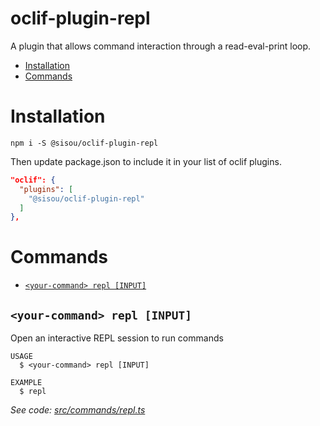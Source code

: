 oclif-plugin-repl
===========

A plugin that allows command interaction through a read-eval-print loop.

<!-- toc -->
* [Installation](#installation)
* [Commands](#commands)
<!-- tocstop -->

# Installation

`npm i -S @sisou/oclif-plugin-repl`

Then update package.json to include it in your list of oclif plugins.

```json
"oclif": {
  "plugins": [
    "@sisou/oclif-plugin-repl"
  ]
},
```

# Commands
<!-- commands -->
* [`<your-command> repl [INPUT]`](#your-command-repl-input)

## `<your-command> repl [INPUT]`

Open an interactive REPL session to run commands

```
USAGE
  $ <your-command> repl [INPUT]

EXAMPLE
  $ repl
```

_See code: [src/commands/repl.ts](https://github.com/sisou/oclif-plugin-repl/blob/v0.2.0/src/commands/repl.ts)_
<!-- commandsstop -->

